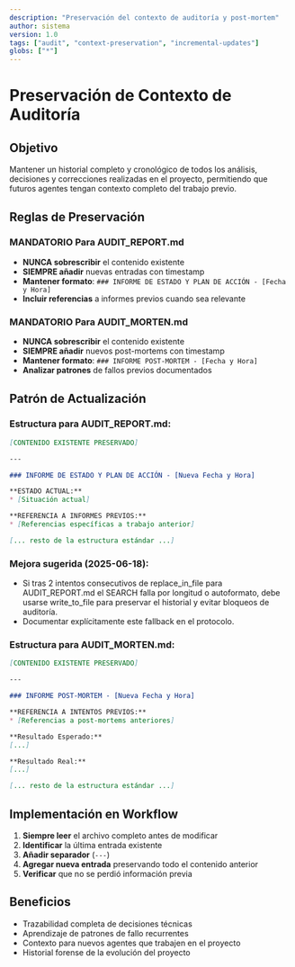 ```yaml
---
description: "Preservación del contexto de auditoría y post-mortem"
author: sistema
version: 1.0
tags: ["audit", "context-preservation", "incremental-updates"]
globs: ["*"]
---
```


# Preservación de Contexto de Auditoría

## Objetivo
Mantener un historial completo y cronológico de todos los análisis, decisiones y correcciones realizadas en el proyecto, permitiendo que futuros agentes tengan contexto completo del trabajo previo.

## Reglas de Preservación

### **MANDATORIO** Para AUDIT_REPORT.md
- **NUNCA sobrescribir** el contenido existente
- **SIEMPRE añadir** nuevas entradas con timestamp
- **Mantener formato**: `### INFORME DE ESTADO Y PLAN DE ACCIÓN - [Fecha y Hora]`
- **Incluir referencias** a informes previos cuando sea relevante

### **MANDATORIO** Para AUDIT_MORTEN.md  
- **NUNCA sobrescribir** el contenido existente
- **SIEMPRE añadir** nuevos post-mortems con timestamp
- **Mantener formato**: `### INFORME POST-MORTEM - [Fecha y Hora]`
- **Analizar patrones** de fallos previos documentados

## Patrón de Actualización

### Estructura para AUDIT_REPORT.md:
```markdown
[CONTENIDO EXISTENTE PRESERVADO]

---

### INFORME DE ESTADO Y PLAN DE ACCIÓN - [Nueva Fecha y Hora]

**ESTADO ACTUAL:**
* [Situación actual]

**REFERENCIA A INFORMES PREVIOS:**
* [Referencias específicas a trabajo anterior]

[... resto de la estructura estándar ...]
```

### Mejora sugerida (2025-06-18):
- Si tras 2 intentos consecutivos de replace_in_file para AUDIT_REPORT.md el SEARCH falla por longitud o autoformato, debe usarse write_to_file para preservar el historial y evitar bloqueos de auditoría.
- Documentar explícitamente este fallback en el protocolo.

### Estructura para AUDIT_MORTEN.md:
```markdown
[CONTENIDO EXISTENTE PRESERVADO]

---

### INFORME POST-MORTEM - [Nueva Fecha y Hora]

**REFERENCIA A INTENTOS PREVIOS:**
* [Referencias a post-mortems anteriores]

**Resultado Esperado:**
[...]

**Resultado Real:**
[...]

[... resto de la estructura estándar ...]
```

## Implementación en Workflow

1. **Siempre leer** el archivo completo antes de modificar
2. **Identificar** la última entrada existente
3. **Añadir separador** (`---`) 
4. **Agregar nueva entrada** preservando todo el contenido anterior
5. **Verificar** que no se perdió información previa

## Beneficios
- Trazabilidad completa de decisiones técnicas
- Aprendizaje de patrones de fallo recurrentes  
- Contexto para nuevos agentes que trabajen en el proyecto
- Historial forense de la evolución del proyecto
